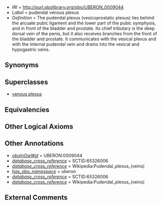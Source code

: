  * *IRI* = http://purl.obolibrary.org/obo/UBERON_0009044
 * *Label* = pudendal venous plexus
 * *Definition* = The pudendal plexus (vesicoprostatic plexus) lies behind the arcuate pubic ligament and the lower part of the pubic symphysis, and in front of the bladder and prostate. Its chief tributary is the deep dorsal vein of the penis, but it also receives branches from the front of the bladder and prostate. It communicates with the vesical plexus and with the internal pudendal vein and drains into the vesical and hypogastric veins.

## Synonyms


## Superclasses

 * [venous plexus](../../UBERON/93/UBERON_0001593.md)

## Equivalencies


## Other Logical Axioms


## Other Annotations

 * *[oboInOwl#id](../../id/oboInOwl#id.md)* = UBERON:0009044
 * *[database_cross_reference](../../ef/oboInOwl#hasDbXref.md)* = SCTID:65326006
 * *[database_cross_reference](../../ef/oboInOwl#hasDbXref.md)* = Wikipedia:Pudendal_plexus_(veins)
 * *[has_obo_namespace](../../ce/oboInOwl#hasOBONamespace.md)* = uberon
 * *[database_cross_reference](../../ef/oboInOwl#hasDbXref.md)* = SCTID:65326006
 * *[database_cross_reference](../../ef/oboInOwl#hasDbXref.md)* = Wikipedia:Pudendal_plexus_(veins)

## External Comments

